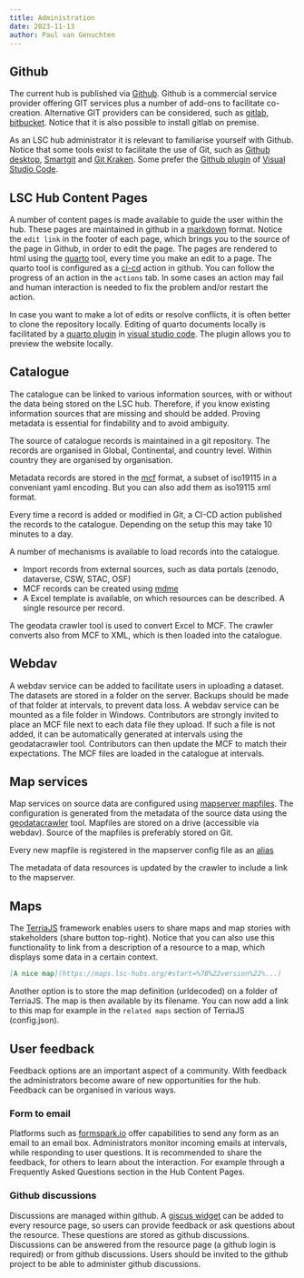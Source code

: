 ```yaml
---
title: Administration
date: 2023-11-13
author: Paul van Genuchten
---
```



## Github

The current hub is published via [Github](https://github.com). Github is a commercial service provider offering GIT services plus a number of add-ons to facilitate co-creation. Alternative GIT providers can be considered, such as [gitlab](https://gitlab.com), [bitbucket](https://bitbucket.org/). Notice that it is also possible to install gitlab on premise.

As an LSC hub administrator it is relevant to familiarise yourself with Github. Notice that some tools exist to facilitate the use of Git, such as [Github desktop](https://desktop.github.com/), [Smartgit](https://www.syntevo.com/smartgit/) and [Git Kraken](https://www.gitkraken.com/). Some prefer the [Github plugin](https://marketplace.visualstudio.com/items?itemName=GitHub.GitHubExtensionforVisualStudio) of [Visual Studio Code](https://visualstudio.microsoft.com/).

## LSC Hub Content Pages

A number of content pages is made available to guide the user within the hub. These pages are maintained in github in a [markdown](https://quarto.org/docs/authoring/markdown-basics.html) format. Notice the `edit link` in the footer of each page, which brings you to the source of the page in Github, in order to edit the page. The pages are rendered to html using the [quarto](https://quarto.org/docs/websites/) tool, every time you make an edit to a page. The quarto tool is configured as a [ci-cd](https://en.wikipedia.org/wiki/CI/CD) action in github. You can follow the progress of an action in the `actions` tab. In some cases an action may fail and human interaction is needed to fix the problem and/or restart the action. 

In case you want to make a lot of edits or resolve conflicts, it is often better to clone the repository locally.
Editing of quarto documents locally is facilitated by a [quarto plugin](https://quarto.org/docs/tools/vscode.html) in [visual studio code](https://visualstudio.microsoft.com/). The plugin allows you to preview the website locally.

## Catalogue 

The catalogue can be linked to various information sources, with or without the data being stored on the LSC hub. Therefore, if you know existing information sources that are missing and should be added. Proving metadata is essential for findability and to avoid ambiguity. 

The source of catalogue records is maintained in a git repository. The records are organised in Global, Continental, and country level. Within country they are organised by organisation.

Metadata records are stored in the [mcf](https://geopython.github.io/pygeometa/reference/mcf/) format, a subset of iso19115 in a conveniant yaml encoding. But you can also add them as iso19115 xml format.

Every time a record is added or modified in Git, a CI-CD action published the records to the catalogue. Depending on the setup this may take 10 minutes to a day.

A number of mechanisms is available to load records into the catalogue.

- Import records from external sources, such as data portals (zenodo, dataverse, CSW, STAC, OSF)
- MCF records can be created using [mdme](https://osgeo.github.io/mdme)
- A Excel template is available, on which resources can be described. A single resource per record.

The geodata crawler tool is used to convert Excel to MCF. The crawler converts also from MCF to XML, which is then loaded into the catalogue.

## Webdav

A webdav service can be added to facilitate users in uploading a dataset. The datasets are stored in a folder on the server. Backups should be made of that folder at intervals, to prevent data loss. A webdav service can be mounted as a file folder in Windows. Contributors are strongly invited to place an MCF file next to each data file they upload. If such a file is not added, it can be automatically generated at intervals using the geodatacrawler tool. Contributors can then update the MCF to match their expectations. The MCF files are loaded in the catalogue at intervals.

## Map services

Map services on source data are configured using [mapserver mapfiles](https://mapserver.org/mapfile/). The configuration is generated from the metadata of the source data using the [geodatacrawler](https://pypi.org/project/geodatacrawler/) tool. Mapfiles are stored on a drive (accessible via webdav). Source of the mapfiles is preferably stored on Git.

Every new mapfile is registered in the mapserver config file as an [alias](https://mapserver.org/mapfile/config.html)

The metadata of data resources is updated by the crawler to include a link to the mapserver.

## Maps

The [TerriaJS](https://terria.io) framework enables users to share maps and map stories with stakeholders (share button top-right). Notice that you can also use this functionality to link from a description of a resource to a map, which displays some data in a certain context.

```markdown
[A nice map](https://maps.lsc-hubs.org/#start=%7B%22version%22%...)
```

Another option is to store the map definition (urldecoded) on a folder of TerriaJS. The map is then available by its filename. You can now add a link to this map for example in the `related maps` section of TerriaJS (config.json). 


## User feedback

Feedback options are an important aspect of a community. With feedback the administrators become aware of new opportunities for the hub. Feedback can be organised in various ways.

### Form to email

Platforms such as [formspark.io](https://formspark.io) offer capabilities to send any form as an email to an email box. Administrators monitor incoming emails at intervals, while responding to user questions. It is recommended to share the feedback, for others to learn about the interaction. For example through a Frequently Asked Questions section in the Hub Content Pages.

### Github discussions

Discussions are managed within github. A [giscus widget](https://giscus.app/) can be added to every resource page, so users can provide feedback or ask questions about the resource. These questions are stored as github discussions. Discussions can be answered from the resource page (a github login is required) or from github discussions. Users should be invited to the github project to be able to administer github discussions.


